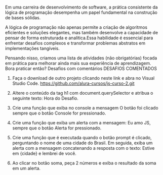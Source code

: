 Em uma carreira de desenvolvimento de software, a prática consistente da lógica de programação desempenha um papel fundamental na construção de bases sólidas.

A lógica de programação não apenas permite a criação de algoritmos eficientes e soluções elegantes, mas também desenvolve a capacidade de pensar de forma estruturada e analítica.Essa habilidade é essencial para enfrentar desafios complexos e transformar problemas abstratos em implementações tangíveis.

Pensando nisso, criamos uma lista de atividades (não obrigatórias) focada em prática para melhorar ainda mais sua experiência de aprendizagem. Bora praticar então?
Desafios com comentários
DESAFIOS COMENTADOS

1. Faça o download de outro projeto clicando neste link e abra no Visual Studio Code.
   https://github.com/alura-cursos/js-curso-2.git

2. Altere o conteúdo da tag h1 com document.querySelector e atribua o seguinte texto: Hora do Desafio.

3. Crie uma função que exiba no console a mensagem O botão foi clicado sempre que o botão Console for pressionado.

4. Crie uma função que exiba um alerta com a mensagem: Eu amo JS, sempre que o botão Alerta for pressionado.

5. Crie uma função que é executada quando o botão prompt é clicado, perguntando o nome de uma cidade do Brasil. Em seguida, exiba um alerta com a mensagem concatenando a resposta com o texto: Estive em {cidade} e lembrei de você.

6. Ao clicar no botão soma, peça 2 números e exiba o resultado da soma em um alerta.

